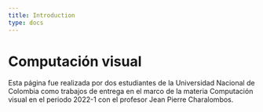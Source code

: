 ```yaml
---
title: Introduction
type: docs
---
```


# Computación visual

Esta página fue realizada por dos estudiantes de la Universidad Nacional de Colombia como trabajos de entrega en el marco de la materia Computación visual en el periodo 2022-1 con el profesor Jean Pierre Charalombos.